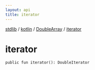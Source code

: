 ```yaml
---
layout: api
title: iterator
---
```

[stdlib](../../index.html) / [kotlin](../index.html) / [DoubleArray](index.html) / [iterator](iterator.html)

# iterator

```
public fun iterator(): DoubleIterator
```
